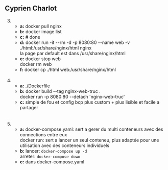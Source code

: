 ## Cyprien Charlot

3.
    - **a:** docker pull nginx<br />
    - **b:** docker image list<br />
    - **c:** # done<br />
    - **d:** docker run -it --rm -d -p 8080:80 --name web -v ./html:/usr/share/nginx/html nginx<br />
    la page par default est dans /usr/share/nginx/html
    - **e:** docker stop web<br />
    docker rm web<br />
    - **f:** docker cp ./html web:/usr/share/nginx/html
<br /><br />

4.
    - **a:** ./Dockerfile
    - **b:** docker build --tag nginx-web-truc .<br />
    docker run -p 8080:80 --detach 'nginx-web-truc'<br />
    - **c:** simple de fou et config bcp plus custom + plus lisible et facile a partager<br />
<br /><br />

6.
    - **a:** docker-compose.yaml: sert a gerer du multi conteneurs avec des connections entre eux<br />
    docker run: sert a lancer un seul conteneu, plus adaptée pour une utilisation avec des conteneurs individuels
    - **b:** lancer: `docker-compose up -d`<br />
    arreter: `docker-compose down`
    - **c:** dans docker-compose.yaml